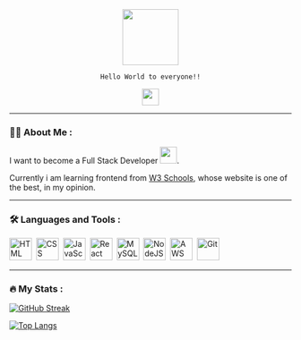 <!-- Set up the Header -->
<div id="header" align="center">
   <img src="https://media.giphy.com/media/RbDKaczqWovIugyJmW/giphy.gif" width="100"/>
</div>

<!-- Set up Profile Views -->
<div id="ProfileViewsCounter" align="center">
<img src="https://komarev.com/ghpvc/?username=geobla&style=plastic&color=blue" alt=""/>
  </div>
  
<!-- Set up Greeding in Code style -->
  <div align="center">
     
  ```Hello World to everyone!!```
   
  <img src="https://media.giphy.com/media/hvRJCLFzcasrR4ia7z/giphy.gif" width="30px"/>
 </div>

<!-- About Me section -->
---

### :woman_technologist: About Me :
I want to become a Full Stack Developer <img src="https://media.giphy.com/media/WUlplcMpOCEmTGBtBW/giphy.gif" width="30">.

Currently i am learning frontend from [W3 Schools](https://www.w3schools.com/), whose website is one of the best, in my opinion.

<!-- Adding Lang Devicons -->
---

### :hammer_and_wrench: Languages and Tools :
<div>
  <img src="https://github.com/devicons/devicon/blob/master/icons/html5/html5-original.svg" title="HTML5" alt="HTML" width="40" height="40"/>&nbsp;
  <img src="https://github.com/devicons/devicon/blob/master/icons/css3/css3-plain-wordmark.svg"  title="CSS3" alt="CSS" width="40" height="40"/>&nbsp;
  <img src="https://github.com/devicons/devicon/blob/master/icons/javascript/javascript-original.svg" title="JavaScript" alt="JavaScript" width="40" height="40"/>&nbsp;
  <img src="https://github.com/devicons/devicon/blob/master/icons/react/react-original-wordmark.svg" title="React" alt="React" width="40" height="40"/>&nbsp;
  <img src="https://github.com/devicons/devicon/blob/master/icons/mysql/mysql-original-wordmark.svg" title="MySQL"  alt="MySQL" width="40" height="40"/>&nbsp;
  <img src="https://github.com/devicons/devicon/blob/master/icons/nodejs/nodejs-original-wordmark.svg" title="NodeJS" alt="NodeJS" width="40" height="40"/>&nbsp;
  <img src="https://github.com/devicons/devicon/blob/master/icons/amazonwebservices/amazonwebservices-plain-wordmark.svg" title="AWS" alt="AWS" width="40" height="40"/>&nbsp;
  <img src="https://github.com/devicons/devicon/blob/master/icons/git/git-original-wordmark.svg" title="Git" **alt="Git" width="40" height="40"/>
</div>

<!-- My Github stats -->
---

### :fire: My Stats :
[![GitHub Streak](http://github-readme-streak-stats.herokuapp.com?user=geobla&theme=dark&background=000000)](https://git.io/streak-stats)

[![Top Langs](https://github-readme-stats.vercel.app/api/top-langs/?username=geobla&layout=compact&theme=vision-friendly-dark)](https://github.com/anuraghazra/github-readme-stats)
